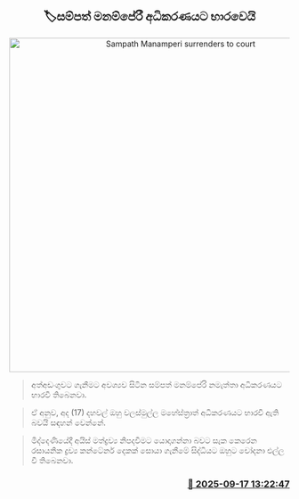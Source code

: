 <p align='center'><b><h2 align='center' title='Sampath Manamperi surrenders to court'>🏷සම්පත් මනම්පේරී අධිකරණයට භාරවෙයි</h2></b></p>
<p align='center'><img src='https://helakuru.sgp1.cdn.digitaloceanspaces.com/esana/images/lib/sampath-manamperi.jpg' width='600' alt='Sampath Manamperi surrenders to court'></p>

> අත්අඩංගුවට ගැනීමට අවශ්‍යව සිටින සම්පත් මනම්පේරි නමැත්තා අධිකරණයට භාරවී තිබෙනවා.

> ඒ අනුව, අද (17) දහවල් ඔහු වලස්මුල්ල මහේස්ත්‍රාත් අධිකරණයට භාරවී ඇති බවයි සඳහන් වෙන්නේ.

> මිද්දෙණියේදී අයිස් මත්ද්‍රව්‍ය නිපදවීමට යොදාගන්නා බවට සැක කෙරෙන රසායනික ද්‍රව්‍ය කන්ටේනර් දෙකක් සොයා ගැනීමේ සිද්ධියට ඔහුට චෝදනා එල්ල වී තිබෙනවා.



<h3 align='right'><a href='https://www.helakuru.lk/esana/p/113710/'>📅 2025-09-17 13:22:47</a></h3>
